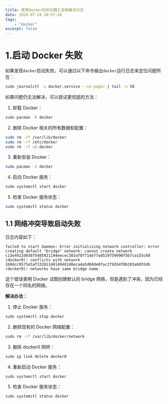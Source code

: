 ```yaml
---
title: 使用Docker时的问题汇总和解决方式
date: 2024-07-24 10:57:16
tags:
    - "docker"
excerpt: false
---
```



# 1.启动 Docker 失败

如果发现`docker`启动失败，可以通过以下命令输出`docker`运行日志来定位问题所在：
```bash
sudo journalctl -u docker.service --no-pager | tail -n 50
```

如果问题仍无法解决，可以尝试更彻底的方法：

1. 卸载 Docker：

```bash
sudo pacman -R docker
```

2. 删除 Docker 相关的所有数据和配置：

```bash
sudo rm -rf /var/lib/docker
sudo rm -rf /etc/docker
sudo rm -rf ~/.docker
```

3. 重新安装 Docker：

```bash
sudo pacman -S docker
```

4. 启动 Docker 服务：

```bash
sudo systemctl start docker
```

5. 检查 Docker 服务状态：

```bash
sudo systemctl status docker
```

## 1.1 网络冲突导致启动失败

日志内容如下：
```TXT
failed to start daemon: Error initializing network controller: error creating default "bridge" network: cannot create network c13e4912d03075485921194eecec303af8f714e77ad529759990f5b7ca155c68 (docker0): conflicts with network 1b9dcc9575e5af33281149149481d0eca4a5d60de0fac2f9264f0b265ab955db (docker0): networks have same bridge name
```
这个错误表明 Docker 试图创建默认的 bridge 网络，但是遇到了冲突，因为已经存在一个同名的网络。

**解决办法：**

1. 停止 Docker 服务：

```bash
sudo systemctl stop docker
```

2. 删除现有的 Docker 网络配置：

```bash
sudo rm -rf /var/lib/docker/network
```

3. 删除 docker0 网桥：

```bash
sudo ip link delete docker0
```

4. 重新启动 Docker 服务：

```bash
sudo systemctl start docker
```

5. 检查 Docker 服务状态：

```bash
sudo systemctl status docker
```